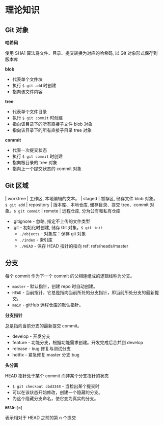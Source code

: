 # 理论知识

## Git 对象

**哈希码**

使用 SHA1 算法将文件、目录、提交转换为对应的哈希码, 以 Git 对象形式保存到版本库 

**blob**

- 代表单个文件块
- 执行 `$ git add` 时创建
- 指向该文件内容

**tree**

- 代表单个文件目录
- 执行 `$ git commit` 时创建
- 指向该目录下的所有直接子文件 blob 对象
- 指向该目录下的所有直接子目录 tree 对象

**commit**

- 代表一次提交状态
- 执行 `$ git commit` 时创建
- 指向根目录的 tree 对象
- 指向上一个提交状态的 commit 对象

## Git 区域

| worktree 	 | 工作区, 本地编辑的文本。
| staged 	 | 暂存区, 储存文件 blob 对象。`$ git add`
| repository | 版本库、本地仓库, 储存目录、提交 tree、commit 对象。`$ git commit`
| remote 	 | 远程仓库, 分为公有和私有仓库

- .gitignore - 忽略, 指定不上传的文件类型
- .git - 初始化时创建, 储存 Git 对象。`$ git init`
	+ `./objects` - 对象库：保存 git 对象
	+ `./index` - 索引库
	+ `./HEAD` - 保存 HEAD 指针的指向 ref: refs/heads/master

## 分支

每个 commit 作为下一个 commit 的父相连组成的逻辑线称为分支。

- `master` - 默认指针，创建 repo 时自动创建。
- `HEAD` - 当前指针，它总是指向当前所处的分支指针，即当前所处分支的最新提交。
- `main` - gitHub 远程仓库的默认指针。

**分支指针**

总是指向当前分支的最新提交 commit。

- develop - 开发分支
- feature - 功能分支，根据功能需求创建。开发完成后合并到 develop
- release - bug 修复与测试分支
- hotfix - 紧急修复 master 分支 bug

**头分离**

HEAD 指针处于某个 commit 而非某个分支指针的状态

- `$ git checkout cbd3348` - 当检出某个提交时
- 可以在该状态开始修改，创建一个隐藏的分支。
- 为这个隐藏分支命名，使它变为真实的分支。

**`HEAD~[n]`**

表示相对于 HEAD 之前的第 n 个提交